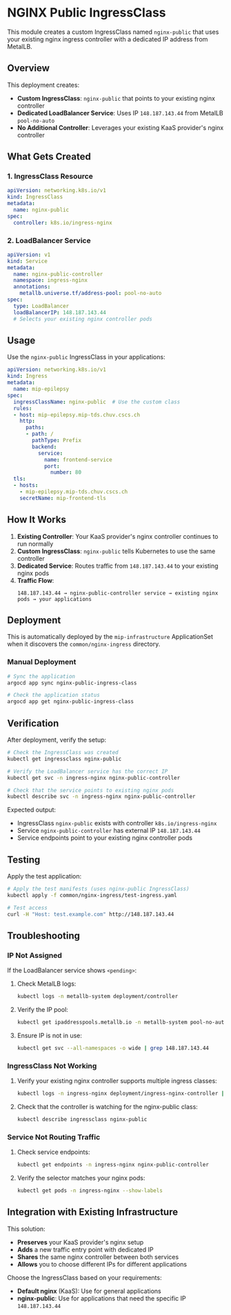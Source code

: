 # NGINX Public IngressClass

This module creates a custom IngressClass named `nginx-public` that uses your existing nginx ingress controller with a dedicated IP address from MetalLB.

## Overview

This deployment creates:

- **Custom IngressClass**: `nginx-public` that points to your existing nginx controller
- **Dedicated LoadBalancer Service**: Uses IP `148.187.143.44` from MetalLB `pool-no-auto`
- **No Additional Controller**: Leverages your existing KaaS provider's nginx controller

## What Gets Created

### 1. IngressClass Resource

```yaml
apiVersion: networking.k8s.io/v1
kind: IngressClass
metadata:
  name: nginx-public
spec:
  controller: k8s.io/ingress-nginx
```

### 2. LoadBalancer Service

```yaml
apiVersion: v1
kind: Service
metadata:
  name: nginx-public-controller
  namespace: ingress-nginx
  annotations:
    metallb.universe.tf/address-pool: pool-no-auto
spec:
  type: LoadBalancer
  loadBalancerIP: 148.187.143.44
  # Selects your existing nginx controller pods
```

## Usage

Use the `nginx-public` IngressClass in your applications:

```yaml
apiVersion: networking.k8s.io/v1
kind: Ingress
metadata:
  name: mip-epilepsy
spec:
  ingressClassName: nginx-public  # Use the custom class
  rules:
  - host: mip-epilepsy.mip-tds.chuv.cscs.ch
    http:
      paths:
      - path: /
        pathType: Prefix
        backend:
          service:
            name: frontend-service
            port:
              number: 80
  tls:
  - hosts:
    - mip-epilepsy.mip-tds.chuv.cscs.ch
    secretName: mip-frontend-tls
```

## How It Works

1. **Existing Controller**: Your KaaS provider's nginx controller continues to run normally
2. **Custom IngressClass**: `nginx-public` tells Kubernetes to use the same controller
3. **Dedicated Service**: Routes traffic from `148.187.143.44` to your existing nginx pods
4. **Traffic Flow**: 
   ```
   148.187.143.44 → nginx-public-controller service → existing nginx pods → your applications
   ```

## Deployment

This is automatically deployed by the `mip-infrastructure` ApplicationSet when it discovers the `common/nginx-ingress` directory.

### Manual Deployment

```bash
# Sync the application
argocd app sync nginx-public-ingress-class

# Check the application status
argocd app get nginx-public-ingress-class
```

## Verification

After deployment, verify the setup:

```bash
# Check the IngressClass was created
kubectl get ingressclass nginx-public

# Verify the LoadBalancer service has the correct IP
kubectl get svc -n ingress-nginx nginx-public-controller

# Check that the service points to existing nginx pods
kubectl describe svc -n ingress-nginx nginx-public-controller
```

Expected output:
- IngressClass `nginx-public` exists with controller `k8s.io/ingress-nginx`
- Service `nginx-public-controller` has external IP `148.187.143.44`
- Service endpoints point to your existing nginx controller pods

## Testing

Apply the test application:

```bash
# Apply the test manifests (uses nginx-public IngressClass)
kubectl apply -f common/nginx-ingress/test-ingress.yaml

# Test access
curl -H "Host: test.example.com" http://148.187.143.44
```

## Troubleshooting

### IP Not Assigned

If the LoadBalancer service shows `<pending>`:

1. Check MetalLB logs:
   ```bash
   kubectl logs -n metallb-system deployment/controller
   ```

2. Verify the IP pool:
   ```bash
   kubectl get ipaddresspools.metallb.io -n metallb-system pool-no-auto -o yaml
   ```

3. Ensure IP is not in use:
   ```bash
   kubectl get svc --all-namespaces -o wide | grep 148.187.143.44
   ```

### IngressClass Not Working

1. Verify your existing nginx controller supports multiple ingress classes:
   ```bash
   kubectl logs -n ingress-nginx deployment/ingress-nginx-controller | grep "ingress class"
   ```

2. Check that the controller is watching for the nginx-public class:
   ```bash
   kubectl describe ingressclass nginx-public
   ```

### Service Not Routing Traffic

1. Check service endpoints:
   ```bash
   kubectl get endpoints -n ingress-nginx nginx-public-controller
   ```

2. Verify the selector matches your nginx pods:
   ```bash
   kubectl get pods -n ingress-nginx --show-labels
   ```

## Integration with Existing Infrastructure

This solution:
- **Preserves** your KaaS provider's nginx setup
- **Adds** a new traffic entry point with dedicated IP
- **Shares** the same nginx controller between both services
- **Allows** you to choose different IPs for different applications

Choose the IngressClass based on your requirements:
- **Default nginx** (KaaS): Use for general applications
- **nginx-public**: Use for applications that need the specific IP `148.187.143.44` 